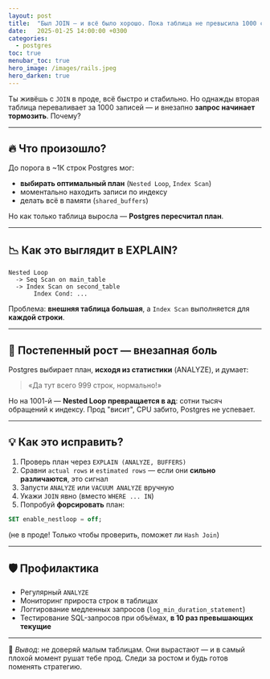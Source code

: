 ```yaml
---
layout: post
title:  "Был JOIN — и всё было хорошо. Пока таблица не превысила 1000 строк..."
date:   2025-01-25 14:00:00 +0300
categories:
  - postgres
toc: true
menubar_toc: true
hero_image: /images/rails.jpeg
hero_darken: true
---
```


Ты живёшь с `JOIN` в проде, всё быстро и стабильно. Но однажды вторая таблица переваливает за 1000 записей — и внезапно **запрос начинает тормозить**. Почему?

---

## 🔥 Что произошло?

До порога в ~1К строк Postgres мог:

- **выбирать оптимальный план** (`Nested Loop`, `Index Scan`)
- моментально находить записи по индексу
- делать всё в памяти (`shared_buffers`)

Но как только таблица выросла — **Postgres пересчитал план**.

---

## 📉 Как это выглядит в EXPLAIN?

```text
Nested Loop
  -> Seq Scan on main_table
  -> Index Scan on second_table
       Index Cond: ...
````

Проблема: **внешняя таблица большая**, а `Index Scan` выполняется для **каждой строки**.

---

## 🚨 Постепенный рост — внезапная боль

Postgres выбирает план, **исходя из статистики** (ANALYZE), и думает:

> «Да тут всего 999 строк, нормально!»

Но на 1001-й — **Nested Loop превращается в ад**: сотни тысяч обращений к индексу.
Прод "висит", CPU забито, Postgres не успевает.

---

## 💡 Как это исправить?

1. Проверь план через `EXPLAIN (ANALYZE, BUFFERS)`
2. Сравни `actual rows` и `estimated rows` — если они **сильно различаются**, это сигнал
3. Запусти `ANALYZE` или `VACUUM ANALYZE` вручную
4. Укажи `JOIN` явно (вместо `WHERE ... IN`)
5. Попробуй **форсировать** план:

```sql
SET enable_nestloop = off;
```

(не в проде! Только чтобы проверить, поможет ли `Hash Join`)

---

## 🛡️ Профилактика

* Регулярный `ANALYZE`
* Мониторинг прироста строк в таблицах
* Логгирование медленных запросов (`log_min_duration_statement`)
* Тестирование SQL-запросов при объёмах, **в 10 раз превышающих текущие**

---

📌 *Вывод*: не доверяй малым таблицам. Они вырастают — и в самый плохой момент рушат тебе прод. Следи за ростом и будь готов поменять стратегию.
